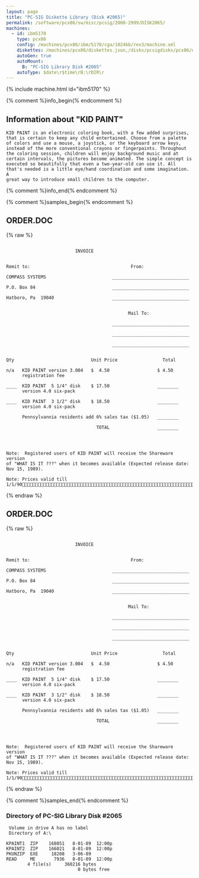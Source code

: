 ```yaml
---
layout: page
title: "PC-SIG Diskette Library (Disk #2065)"
permalink: /software/pcx86/sw/misc/pcsig/2000-2999/DISK2065/
machines:
  - id: ibm5170
    type: pcx86
    config: /machines/pcx86/ibm/5170/cga/1024kb/rev3/machine.xml
    diskettes: /machines/pcx86/diskettes.json,/disks/pcsigdisks/pcx86/diskettes.json
    autoGen: true
    autoMount:
      B: "PC-SIG Library Disk #2065"
    autoType: $date\r$time\rB:\rDIR\r
---
```


{% include machine.html id="ibm5170" %}

{% comment %}info_begin{% endcomment %}

## Information about "KID PAINT"

    KID PAINT is an electronic coloring book, with a few added surprises,
    that is certain to keep any child entertained. Choose from a palette
    of colors and use a mouse, a joystick, or the keyboard arrow keys,
    instead of the more conventional crayons or fingerpaints. Throughout
    the coloring session, children will enjoy background music and at
    certain intervals, the pictures become animated. The simple concept is
    executed so beautifully that even a two-year-old can use it. All
    that's needed is a little eye/hand coordination and some imagination. A
    great way to introduce small children to the computer.
{% comment %}info_end{% endcomment %}

{% comment %}samples_begin{% endcomment %}

## ORDER.DOC

{% raw %}
```

                          INVOICE


Remit to:                                      From:

COMPASS SYSTEMS                         _____________________________

P.O. Box 84                             _____________________________

Hatboro, Pa  19040                      _____________________________


                                              Mail To:

                                        _____________________________

                                        _____________________________

                                        _____________________________


Qty                             Unit Price                 Total

n/a   KID PAINT version 3.004   $  4.50                  $ 4.50
      registration fee          

____  KID PAINT  5 1/4" disk    $ 17.50                  ________
      version 4.0 six-pack

____  KID PAINT  3 1/2" disk    $ 18.50                  ________
      version 4.0 six-pack

      Pennsylvannia residents add 6% sales tax ($1.05)   ________ 

                                  TOTAL                  ________




Note:  Registered users of KID PAINT will receive the Shareware version
of "WHAT IS IT ???" when it becomes available (Expected release date:
Nov 15, 1989).

Note: Prices valid till 1/1/90
```
{% endraw %}

## ORDER.DOC

{% raw %}
```

                          INVOICE


Remit to:                                      From:

COMPASS SYSTEMS                         _____________________________

P.O. Box 84                             _____________________________

Hatboro, Pa  19040                      _____________________________


                                              Mail To:

                                        _____________________________

                                        _____________________________

                                        _____________________________


Qty                             Unit Price                 Total

n/a   KID PAINT version 3.004   $  4.50                  $ 4.50
      registration fee          

____  KID PAINT  5 1/4" disk    $ 17.50                  ________
      version 4.0 six-pack

____  KID PAINT  3 1/2" disk    $ 18.50                  ________
      version 4.0 six-pack

      Pennsylvannia residents add 6% sales tax ($1.05)   ________ 

                                  TOTAL                  ________




Note:  Registered users of KID PAINT will receive the Shareware version
of "WHAT IS IT ???" when it becomes available (Expected release date:
Nov 15, 1989).

Note: Prices valid till 1/1/90
```
{% endraw %}

{% comment %}samples_end{% endcomment %}

### Directory of PC-SIG Library Disk #2065

     Volume in drive A has no label
     Directory of A:\

    KPAINT1  ZIP    168051   8-01-89  12:00p
    KPAINT2  ZIP    166021   8-01-89  12:00p
    PKUNZIP  EXE     18208   3-06-89
    READ     ME       7936   8-01-89  12:00p
            4 file(s)     360216 bytes
                               0 bytes free
